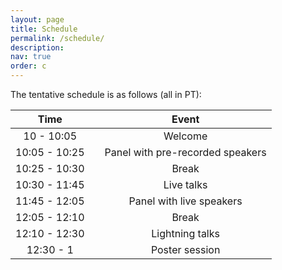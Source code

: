 ```yaml
---
layout: page
title: Schedule
permalink: /schedule/
description:
nav: true
order: c
---
```


The tentative schedule is as follows (all in PT):

| Time | |Event | 
|:------:|------|:----:|
| 10 - 10:05 | | Welcome |
| 10:05 - 10:25 | | Panel with pre-recorded speakers |
| 10:25 - 10:30 | |  Break |
| 10:30 - 11:45 | |  Live talks |
| 11:45 - 12:05 | |  Panel with live speakers |
| 12:05 - 12:10 | |  Break |
| 12:10 - 12:30 | | Lightning talks |
| 12:30 - 1 | | Poster session |
